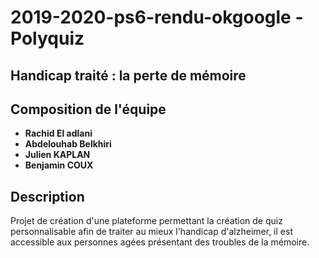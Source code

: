 # 2019-2020-ps6-rendu-okgoogle - Polyquiz

## Handicap traité : la perte de mémoire

## Composition de l'équipe
- **Rachid El adlani** 
- **Abdelouhab Belkhiri**
- **Julien KAPLAN**
- **Benjamin COUX**

## Description
Projet de création d'une plateforme permettant la création de quiz personnalisable afin de traiter au mieux l'handicap d'alzheimer, il est accessible aux personnes agées présentant des troubles de la mémoire. <br>
